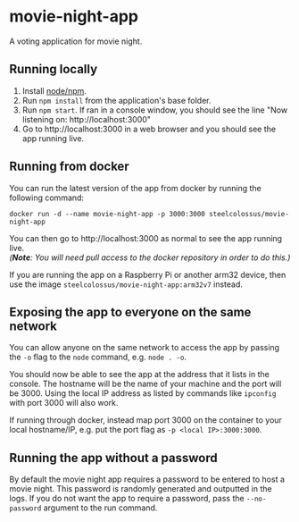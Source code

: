 # movie-night-app
A voting application for movie night.

## Running locally
1. Install [node/npm](https://nodejs.org).
2. Run `npm install` from the application's base folder.
3. Run `npm start`. If ran in a console window, you should see the line "Now listening on: http://localhost:3000"
4. Go to http://localhost:3000 in a web browser and you should see the app running live.

## Running from docker
You can run the latest version of the app from docker by running the following command:
```
docker run -d --name movie-night-app -p 3000:3000 steelcolossus/movie-night-app
```
You can then go to http://localhost:3000 as normal to see the app running live.  
_(**Note**: You will need pull access to the docker repository in order to do this.)_

If you are running the app on a Raspberry Pi or another arm32 device, then use the image `steelcolossus/movie-night-app:arm32v7` instead.

## Exposing the app to everyone on the same network
You can allow anyone on the same network to access the app by passing the `-o` flag to the `node` command, e.g. `node . -o`.  

You should now be able to see the app at the address that it lists in the console. The hostname will be the name of your machine and the port will be 3000. Using the local IP address as listed by commands like `ipconfig` with port 3000 will also work.  

If running through docker, instead map port 3000 on the container to your local hostname/IP, e.g. put the port flag as `-p <local IP>:3000:3000`.  

## Running the app without a password
By default the movie night app requires a password to be entered to host a movie night. This password is randomly generated and outputted in the logs. If you do not want the app to require a password, pass the `--no-password` argument to the run command.  
